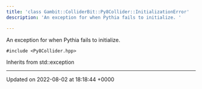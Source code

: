 ```yaml
---
title: 'class Gambit::ColliderBit::Py8Collider::InitializationError'
description: 'An exception for when Pythia fails to initialize. '

---
```









An exception for when Pythia fails to initialize. 


`#include <Py8Collider.hpp>`

Inherits from std::exception

-------------------------------

Updated on 2022-08-02 at 18:18:44 +0000
